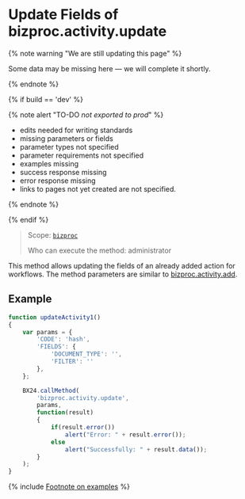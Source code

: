 # Update Fields of bizproc.activity.update

{% note warning "We are still updating this page" %}

Some data may be missing here — we will complete it shortly.

{% endnote %}

{% if build == 'dev' %}

{% note alert "TO-DO _not exported to prod_" %}

- edits needed for writing standards
- missing parameters or fields
- parameter types not specified
- parameter requirements not specified
- examples missing
- success response missing
- error response missing
- links to pages not yet created are not specified.
  
{% endnote %}

{% endif %}

> Scope: [`bizproc`](../../scopes/permissions.md)
>
> Who can execute the method: administrator

This method allows updating the fields of an already added action for workflows. The method parameters are similar to [bizproc.activity.add](./bizproc-activity-add.md).

## Example

```javascript
function updateActivity1()
{
    var params = {
        'CODE': 'hash',
        'FIELDS': {
            'DOCUMENT_TYPE': '',
            'FILTER': ''
        },
    };

    BX24.callMethod(
        'bizproc.activity.update',
        params,
        function(result)
        {
            if(result.error())
                alert("Error: " + result.error());
            else
                alert("Successfully: " + result.data());
        }
    );
}
```

{% include [Footnote on examples](../../../_includes/examples.md) %}